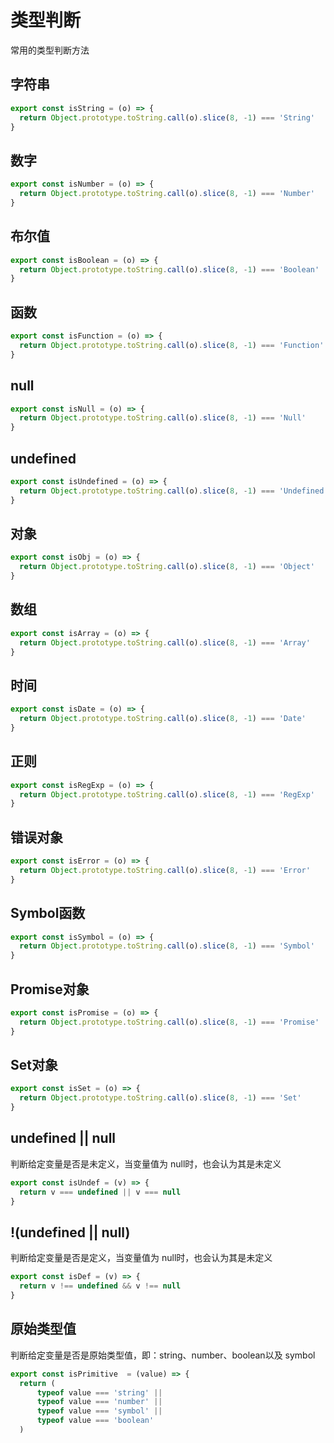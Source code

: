 # 类型判断

常用的类型判断方法

## 字符串

```js
export const isString = (o) => {
  return Object.prototype.toString.call(o).slice(8, -1) === 'String'
}
```

## 数字

```js
export const isNumber = (o) => {
  return Object.prototype.toString.call(o).slice(8, -1) === 'Number'
}
```

## 布尔值

```js
export const isBoolean = (o) => {
  return Object.prototype.toString.call(o).slice(8, -1) === 'Boolean'
}
```

## 函数

```js
export const isFunction = (o) => {
  return Object.prototype.toString.call(o).slice(8, -1) === 'Function'
}
```

## null

```js
export const isNull = (o) => {
  return Object.prototype.toString.call(o).slice(8, -1) === 'Null'
}
```

## undefined

```js
export const isUndefined = (o) => {
  return Object.prototype.toString.call(o).slice(8, -1) === 'Undefined'
}
```

## 对象

```js
export const isObj = (o) => {
  return Object.prototype.toString.call(o).slice(8, -1) === 'Object'
}
```

## 数组

```js
export const isArray = (o) => {
  return Object.prototype.toString.call(o).slice(8, -1) === 'Array'
}
```

## 时间

```js
export const isDate = (o) => {
  return Object.prototype.toString.call(o).slice(8, -1) === 'Date'
}
```

## 正则

```js
export const isRegExp = (o) => {
  return Object.prototype.toString.call(o).slice(8, -1) === 'RegExp'
}
```

## 错误对象

```js
export const isError = (o) => {
  return Object.prototype.toString.call(o).slice(8, -1) === 'Error'
}
```

## Symbol函数

```js
export const isSymbol = (o) => {
  return Object.prototype.toString.call(o).slice(8, -1) === 'Symbol'
}
```

## Promise对象

```js
export const isPromise = (o) => {
  return Object.prototype.toString.call(o).slice(8, -1) === 'Promise'
}
```

## Set对象

```js
export const isSet = (o) => {
  return Object.prototype.toString.call(o).slice(8, -1) === 'Set'
}
```

## undefined || null

判断给定变量是否是未定义，当变量值为 null时，也会认为其是未定义

```js
export const isUndef = (v) => {
  return v === undefined || v === null
}
```

## !(undefined || null)

判断给定变量是否是定义，当变量值为 null时，也会认为其是未定义

```js
export const isDef = (v) => {
  return v !== undefined && v !== null
}
```

## 原始类型值

判断给定变量是否是原始类型值，即：string、number、boolean以及 symbol

```js
export const isPrimitive  = (value) => {
  return (
      typeof value === 'string' ||
      typeof value === 'number' ||
      typeof value === 'symbol' ||
      typeof value === 'boolean'
  )
```